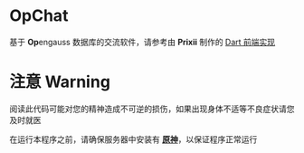 # OpChat

基于 **Op**engauss 数据库的交流软件，请参考由 **Prixii** 制作的 [Dart 前端实现](https://github.com/Prixii/open_chat_flutter
)

# 注意 Warning

阅读此代码可能对您的精神造成不可逆的损伤，如果出现身体不适等不良症状请您及时就医

在运行本程序之前，请确保服务器中安装有 **[原神](https://ys.mihoyo.com/)**，以保证程序正常运行
